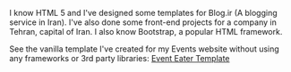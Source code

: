  I know HTML 5 and I've designed some templates for Blog.ir (A blogging service in Iran). I've also done some front-end projects for a company in Tehran, capital of Iran. I also know Bootstrap, a popular HTML framework.

 See the vanilla template I've created for my Events website without using any frameworks or 3rd party libraries: [Event Eater Template](https://aryan.software/EventTemplate/)